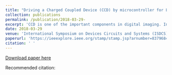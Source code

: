 ```yaml
---
title: "Driving a Charged Coupled Device (CCD) by microcontroller for LIBS based application"
collection: publications
permalink: /publication/2018-03-29- 
excerpt: 'CCD is one of the important components in digital imaging. In this paper we analyzed the Charged Coupled Device (CCD) which is going to be used in a LASER INDUCED BREAKDOWN SPECTROGRAPHY (LIBS). Here this LIBS instrument is used for getting the knowledge of the soil mineral composition in agricultural purposes. We provide a total android device controlled platform to drive the total system. Now the main impediment in LIBS is that CCD is driven by FPGA. If we want to optimize the cost we must avoid the FPGA. So we drove the CCD is by ARM Microcontroller that is used in ARDUINO due Board.'
date: 2018-03-29
venue: 'International Symposium on Devices Circuits and Systems (ISDCS) 2018'
paperurl: 'https://ieeexplore.ieee.org/stamp/stamp.jsp?arnumber=8379684'
citation: ' '
---
```


[Download paper here](https://ieeexplore.ieee.org/stamp/stamp.jsp?arnumber=8379684)

Recommended citation:  
